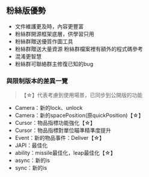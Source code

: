 ## 粉絲版優勢

* 文件維護更及時，內容更豐富
* 粉絲群開源框架底層，供學習只用
* 粉絲群贈送優質作圖工具
* 粉絲群贈送大量資源
  粉絲群檔案裡有額外的程式碼參考
* 混淆更智慧
* 粉絲群可聯絡群主修復已知的bug

### 與限制版本的差異一覽

> 【☆】代表考慮到使用場景，已同步到公開版的功能

* Camera：新的lock、unlock
* Camera：新的spacePosition(原quickPosition)【☆】
* Cursor：物品指標功能強化【☆】
* Cursor：物品指標對單位瞄準精準度提升
* Event：新的物品事件：Deliver【☆】
* JAPI：最佳化
* ability：missile最佳化，leap最佳化【☆】
* async：新的is
* sync：新的is
